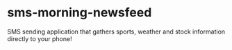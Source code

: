 # sms-morning-newsfeed
SMS sending application that gathers sports, weather and stock information directly to your phone!
